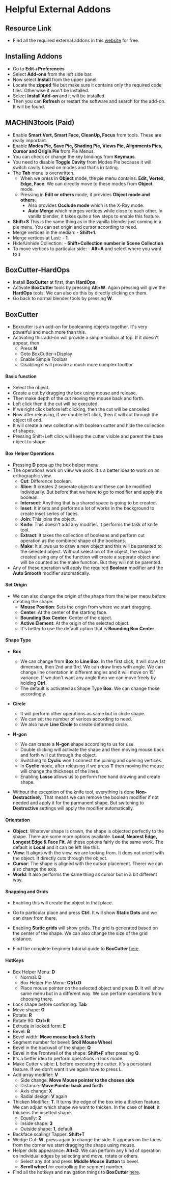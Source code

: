 # Helpful External Addons

## Resource Link
* Find all the required external addons in this [website](https://gfxfather.com/) for free.

## Installing Addons
* Go to **Edit->Preferences**
* Select **Add-ons** from the left side bar.
* Now select **Install** from the upper panel.
* Locate the **zipped** file but make sure it contains only the required code files. Otherwise it won't be installed.
* Select **Install Add-on** and it will be installed.
* Then you can **Refresh** or restart the software and search for the add-on. It will be found.

## MACHIN3tools (Paid)
* Enable **Smart Vert, Smart Face, CleanUp, Focus** from tools. These are really important.
* Enable **Modes Pie, Save Pie, Shading Pie, Views Pie, Alignments Pies, Cursor and Origin Pie** from Pie Menus.
* You can check or change the key bindings from **Keymaps**.
* You need to disable **Toggle Cavity** from Modes Pie because it will switch cavity based on modes and that's irritating.
* The **Tab** menu is overwritten. 
    * When we press in **Object** mode, the pie menu contains: **Edit, Vertex, Edge, Face**. We can directly move to these modes from **Object** mode.
    * Pressing in **Edit or others** mode, it provides **Object mode and others**.
        * Also provides **Occlude mode** which is the X-Ray mode.
        * **Auto Merge** which merges vertices while close to each other. In vanilla blender, it takes quite a few steps to enable this feature.
* **Shift+S** This is the same thing as in the vanilla blender just coming in a pie menu. You can set origin and cursor according to need. 
* Merge vertices in the median: - **Shift+1**.
* Merge vertices at Last: - **1**.
* Hide/Unhide Collection: - **Shift+Collection number in Scene Collection**
* To move vertices to particular side: - **Alt+A** and select where you want to s



## BoxCutter-HardOps
* Install **BoxCutter** at first, then **HardOps**.
* Activate **BoxCutter** tools by pressing **Alt+W**. Again pressing will give the **HardOps** tools. We can also do this by directly clicking on them.
* Go back to normal blender tools by pressing **W**.

## BoxCutter

* Boxcutter is an add-on for booleaning objects together. It's very powerful and much more than this.
* Activating this add-on will provide a simple toolbar at top. If it doesn't appear, then
    * Press **N**
    * Goto BoxCutter->Display
    * Enable Simple Toolbar
    * Disabling it will provide a much more complex toolbar.

#### Basic function
* Select the object.
* Create a cut by dragging the box using mouse and release.
* Then make depth of the cut moving the mouse back and forth.
* Left click then it the cut will be executed.
* If we right click before left clicking, then the cut will be cancelled.
* Now after releasing, if we double left click, then it will cut through the object till end.
* It will create a new collection with boolean cutter and hide the collection of shapes.
* Pressing Shift+Left click will keep the cutter visible and parent the base object to shape.

#### Box Helper Operations
* Pressing **D** pops up the box helper menu.
* The operations work on view we work. It's a better idea to work on an orthographic view.
    * **Cut**: Difference boolean.
    * **Slice**: It creates 2 seperate objects and these can be modified individually. But before that we have to go to modifier and apply the boolean.
    * **Intersect**: Anything that is a shared space is going to be created. 
    * **Inset**: It insets and performs a lot of works in the background to create inset series of faces.
    * **Join**: This joins the object. 
    * **Knife**: This doesn't add any modifier. It performs the task of knife tool. 
    * **Extract**: It takes the collection of booleans and perform cut operation as the combined shape of the booleans.
    * **Make**: It allows us to draw a new object and this will be parented to the selected object. Without selection of the object, the shape created using any of the function will create a seperate object and will be counted as the make function. But they will not be parented. 
* Any of these operation will apply the required **Boolean** modifier and the **Auto Smooth** modifier automatically.

#### Set Origin
* We can also change the origin of the shape from the helper menu before creating the shape.
    * **Mouse Position**: Sets the origin from where we start dragging.
    * **Center**: At the center of the starting face.
    * **Bounding Box Center**: Center of the object.
    * **Active Element**: At the origin of the selected object.
    * It's better to use the default option that is **Bounding Box Center**.

#### Shape Type
* **Box**
    * We can change from **Box** to **Line Box**. In the first click, it will draw 1st dimension, then 2nd and 3rd. We can draw lines with angle. We can change line orientation in different angles and it will move on 15' variance. If we don't want any angle then we can move freely by holding **Ctrl**.
    * The default is activated as Shape Type **Box**. We can change those accordingly.
* **Circle**
    * It will perform other operations as same but in circle shape.
    * We can set the number of verices according to need. 
    * We also have **Line Circle** to create deformed circle.
* **N-gon**
    * We can create a **N-gon** shape according to us for use.
    * Double clicking will activate the shape and then moving mouse back and forth will cut through the object.
    * Switching to **Cyclic** won't connect the joining and opening vertices.
    * In **Cyclic** mode, after releasing if we press **T** then moving the mouse will change the thickness of the lines. 
    * Enabling **Lasso** allows us to perform free hand drawing and create shape.

* Without the exception of the knife tool, everything is done **Non-Destractive**ly. That means we can remove the boolean modifier if not needed and apply it for the parmanent shape. But switching to **Destructive** settings will apply the modifier automatically.

#### Orientation
* **Object**: Whatever shape is drawn, the shape is objected perfectly to the shape. There are some more options available. **Local, Nearest Edge, Longest Edge & Face Fit**. All these options fairly do the same work. The default is **Local** and it can be left like this. 
* **View**: It aligns with the view, we are looking from. It does not orient with the object. It directly cuts through the object.
*  **Cursor**: The shape is aligned with the cursor placement. Therer we can also change the axis.
* **World**: It also performs the same thing as cursor but in a bit different way.

#### Snapping and Grids
* Enabling this will create the object in that place.
* Go to particular place and press **Ctrl**. It will show **Static Dots** and we can draw from there.
* Enabling **Static grids** will show grids. The grid is generated based on the center of the shape. We can also change the size of the grid distance. 

* Find the complete beginner tutorial guide to **BoxCutter** [here](https://youtu.be/3zLBmHVXpsk?si=24hZ6p0fefC5_by9). 


#### HotKeys
* Box Helper Menu: **D**
    * Normal: **D**
    * Box Helper Pie Menu: **Ctrl+D**
    * Place mouse pointer on the selected object and press **D**. It will show same menu but in a different way. We can perform operations from choosing there.
* Lock shape before confirming: **Tab**
* Move shape: **G**
* Rotate: **R**
* Rotate 90: **Ctrl+R** 
* Extrude in locked form: **E**
* Bevel: **B**
* Bevel width: **Move mouse back & forth**
* Segment number for bevel: **Sroll Mouse Wheel**
* Bevel in the backwall of the shape: **Q**
* Bevel in the Frontwall of the shape: **Shift+F** after pressing **Q**.
* It's a better idea to perform operations in lock mode.  
* Make Cutter visible: **L** before executing the cutter. It's a persistant feature. If we don't want it we again have to press L.
* Add array modifier: **V**
    * Side change: **Move Mouse pointer to the chosen side**
    * Distance: **Move Pointer back and forth**
    * Axis change: **X** 
    * Radial design: **V** again
* Thicken Modifier: **T**. It turns the edge of the box into a thicken feature. We can adjust which shape we want to thicken. In the case of **Inset**, it thickens the insetted shape.
    * Equally: **2**
    * Inside shape: **3**
    * Outside shape: **1**, default.
* Backface scaling/ Tapper: **Shift+T**
* Wedge Cut: **W**, press again to change the side. It appears on the faces from the corner we start dragging the shape using mouse.   
* Helper dots appearance: **Alt+D**. We can perform any kind of operation on individual edges by selecting and move, rotate or others.
    * Select any dot and press **Middle Mouse Button** to bevel.
    * **Scroll wheel** for controlling the segment number. 
* Find all the hotkeys and navigation things to **BoxCutter** [here](https://youtu.be/dC2Zw8GcxxU?si=U7lE-NgV1bou9Jwe). 



           
